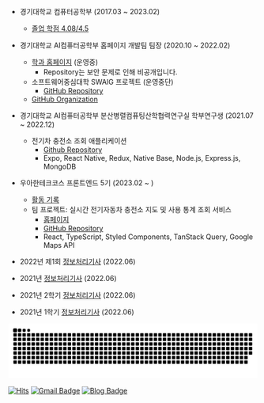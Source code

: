 - 경기대학교 컴퓨터공학부 (2017.03 ~ 2023.02)
  - [졸업 학점 4.08/4.5](./assets/grade.pdf)
- 경기대학교 AI컴퓨터공학부 홈페이지 개발팀 팀장 (2020.10 ~ 2022.02)
  - [학과 홈페이지](http://cs.kyonggi.ac.kr/) (운영중)
    - Repository는 보안 문제로 인해 비공개입니다.
  - 소프트웨어중심대학 SWAIG 프로젝트 (운영중단)
    - [GitHub Repository](https://github.com/gabrielyoon7/webp2021)
  - [GitHub Organization](https://github.com/KGU-CS-HOME)
- 경기대학교 AI컴퓨터공학부 분산병렬컴퓨팅산학협력연구실 학부연구생 (2021.07 ~ 2022.12)
  - 전기차 충전소 조회 애플리케이션
    - [Github Repository](https://github.com/KGU-DCS-LAB/myPlug)
    - Expo, React Native, Redux, Native Base, Node.js, Express.js, MongoDB
- 우아한테크코스 프론트엔드 5기 (2023.02 ~ )
  - [활동 기록](https://github.com/gabrielyoon7/woowacourse-archive)
  - 팀 프로젝트: 실시간 전기자동차 충전소 지도 및 사용 통계 조회 서비스
    - [홈페이지](https://carffe.in/)
    - [GitHub Repository](https://github.com/woowacourse-teams/2023-car-ffeine)
    - React, TypeScript, Styled Components, TanStack Query, Google Maps API

- 2022년 제1회 [정보처리기사](./assets/qnet.pdf) (2022.06)
- 2021년 [정보처리기사](./assets/tutor.png) (2022.06)
- 2021년 2학기 [정보처리기사](./assets/qnet.pdf) (2022.06)
- 2021년 1학기 [정보처리기사](./assets/qnet.pdf) (2022.06)


<picture>
  <source media="(prefers-color-scheme: dark)" srcset="https://raw.githubusercontent.com/gabrielyoon7/gabrielyoon7/output/github-contribution-grid-snake-dark.svg">
  <source media="(prefers-color-scheme: light)" srcset="https://raw.githubusercontent.com/gabrielyoon7/gabrielyoon7/output/github-contribution-grid-snake.svg">
  <img alt="github contribution grid snake animation" src="https://raw.githubusercontent.com/gabrielyoon7/gabrielyoon7/output/github-contribution-grid-snake.svg">
</picture>

[![Hits](https://hits.seeyoufarm.com/api/count/incr/badge.svg?url=https%3A%2F%2Fgithub.com%2Fgabrielyoon7&count_bg=%2379C83D&title_bg=%23555555&icon=&icon_color=%23E7E7E7&title=hits&edge_flat=false)](https://hits.seeyoufarm.com) [![Gmail Badge](https://img.shields.io/badge/Gmail-d14836?style=flat-square&logo=Gmail&logoColor=white&link=mailto:gabrielyoon7@gmail.com)](mailto:gabrielyoon7@gmail.com)
[![Blog Badge](http://img.shields.io/badge/-Blog-green?style=flat-square&link=https://leirbag.tistory.com/)](https://leirbag.tistory.com/)
